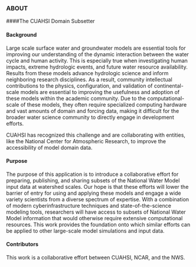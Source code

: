 ### ABOUT 

####The CUAHSI Domain Subsetter


#### Background  
Large scale surface water and groundwater models are essential tools for improving our understanding of the dynamic interaction between the water cycle and human activity. This is especially true when investigating human impacts, extreme hydrologic events, and future water resource availability. Results from these models advance hydrologic science and inform neighboring research disciplines. As a result, community intellectual contributions to the physics, configuration, and validation of continental-scale models are essential to improving the usefulness and adoption of these models within the academic community. Due to the computational-scale of these models, they often require specialized computing hardware and vast amounts of domain and forcing data, making  it difficult for the broader water science community to directly engage in development efforts.   

CUAHSI has recognized this challenge and are collaborating with entities, like the National Center for Atmospheric Research, to improve the accessibility of model domain data.  

#### Purpose  
The purpose of this application is to introduce a collaborative effort for preparing, publishing, and sharing subsets of the National Water Model input data at watershed scales. Our hope is that these efforts will lower the barrier of entry for using and applying these models and engage a wide variety scientists from a diverse spectrum of expertise. With a combination of modern cyberinfrastructure techniques and state-of-the-science modeling tools, researchers will have access to subsets of National Water Model information that would otherwise require extensive computational resources. This work provides the foundation onto which similar efforts can be applied to other large-scale model simulations and input data.

#### Contributors
This work is a collaborative effort between CUAHSI, NCAR, and the NWS.
